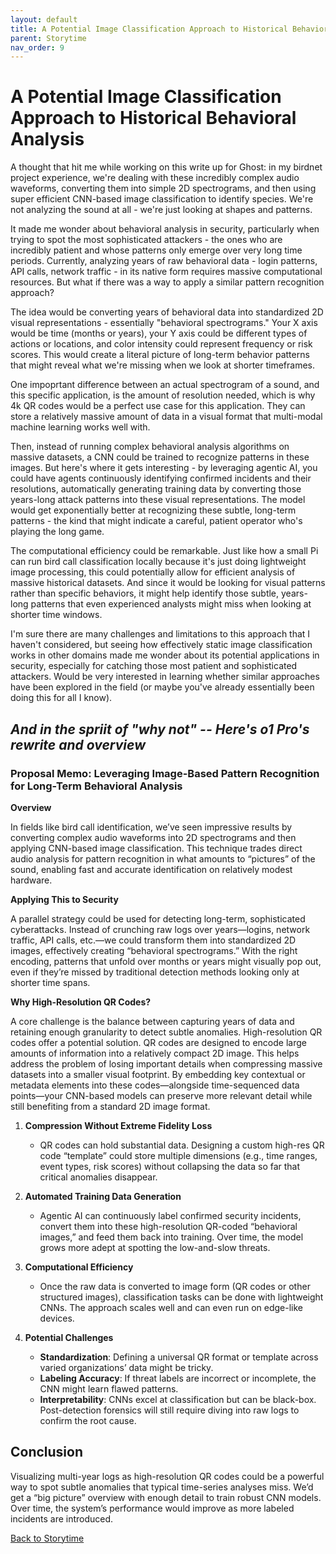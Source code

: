 ```yaml
---
layout: default
title: A Potential Image Classification Approach to Historical Behavioral Analysis 
parent: Storytime
nav_order: 9
---
```


# A Potential Image Classification Approach to Historical Behavioral Analysis 

A thought that hit me while working on this write up for Ghost: in my birdnet project experience, we're dealing with these incredibly complex audio waveforms, converting them into simple 2D spectrograms, and then using super efficient CNN-based image classification to identify species. We're not analyzing the sound at all - we're just looking at shapes and patterns.

It made me wonder about behavioral analysis in security, particularly when trying to spot the most sophisticated attackers - the ones who are incredibly patient and whose patterns only emerge over very long time periods. Currently, analyzing years of raw behavioral data - login patterns, API calls, network traffic - in its native form requires massive computational resources. But what if there was a way to apply a similar pattern recognition approach?

The idea would be converting years of behavioral data into standardized 2D visual representations - essentially "behavioral spectrograms." Your X axis would be time (months or years), your Y axis could be different types of actions or locations, and color intensity could represent frequency or risk scores. This would create a literal picture of long-term behavior patterns that might reveal what we're missing when we look at shorter timeframes.

One impoprtant difference between an actual spectrogram of a sound, and this specific application, is the amount of resolution needed, which is why 4k QR codes would be a perfect use case for this application. They can store a relatively massive amount of data in a visual format that multi-modal machine learning works well with. 

Then, instead of running complex behavioral analysis algorithms on massive datasets, a CNN could be trained to recognize patterns in these images. But here's where it gets interesting - by leveraging agentic AI, you could have agents continuously identifying confirmed incidents and their resolutions, automatically generating training data by converting those years-long attack patterns into these visual representations. The model would get exponentially better at recognizing these subtle, long-term patterns - the kind that might indicate a careful, patient operator who's playing the long game.

The computational efficiency could be remarkable. Just like how a small Pi can run bird call classification locally because it's just doing lightweight image processing, this could potentially allow for efficient analysis of massive historical datasets. And since it would be looking for visual patterns rather than specific behaviors, it might help identify those subtle, years-long patterns that even experienced analysts might miss when looking at shorter time windows.

I'm sure there are many challenges and limitations to this approach that I haven't considered, but seeing how effectively static image classification works in other domains made me wonder about its potential applications in security, especially for catching those most patient and sophisticated attackers. Would be very interested in learning whether similar approaches have been explored in the field (or maybe you've already essentially been doing this for all I know).

## _And in the spriit of "why not" -- Here's o1 Pro's rewrite and overview_

### Proposal Memo: Leveraging Image-Based Pattern Recognition for Long-Term Behavioral Analysis

**Overview**

In fields like bird call identification, we’ve seen impressive results by converting complex audio waveforms into 2D spectrograms and then applying CNN-based image classification. This technique trades direct audio analysis for pattern recognition in what amounts to “pictures” of the sound, enabling fast and accurate identification on relatively modest hardware.

**Applying This to Security**

A parallel strategy could be used for detecting long-term, sophisticated cyberattacks. Instead of crunching raw logs over years—logins, network traffic, API calls, etc.—we could transform them into standardized 2D images, effectively creating “behavioral spectrograms.” With the right encoding, patterns that unfold over months or years might visually pop out, even if they’re missed by traditional detection methods looking only at shorter time spans.

**Why High-Resolution QR Codes?**

A core challenge is the balance between capturing years of data and retaining enough granularity to detect subtle anomalies. High-resolution QR codes offer a potential solution. QR codes are designed to encode large amounts of information into a relatively compact 2D image. This helps address the problem of losing important details when compressing massive datasets into a smaller visual footprint. By embedding key contextual or metadata elements into these codes—alongside time-sequenced data points—your CNN-based models can preserve more relevant detail while still benefiting from a standard 2D image format.

1. **Compression Without Extreme Fidelity Loss**  

   - QR codes can hold substantial data. Designing a custom high-res QR code “template” could store multiple dimensions (e.g., time ranges, event types, risk scores) without collapsing the data so far that critical anomalies disappear.

2. **Automated Training Data Generation**  

   - Agentic AI can continuously label confirmed security incidents, convert them into these high-resolution QR-coded “behavioral images,” and feed them back into training. Over time, the model grows more adept at spotting the low-and-slow threats.

3. **Computational Efficiency**  

   - Once the raw data is converted to image form (QR codes or other structured images), classification tasks can be done with lightweight CNNs. The approach scales well and can even run on edge-like devices.

4. **Potential Challenges**  

   - **Standardization**: Defining a universal QR format or template across varied organizations’ data might be tricky.  
   - **Labeling Accuracy**: If threat labels are incorrect or incomplete, the CNN might learn flawed patterns.  
   - **Interpretability**: CNNs excel at classification but can be black-box. Post-detection forensics will still require diving into raw logs to confirm the root cause.

## Conclusion

Visualizing multi-year logs as high-resolution QR codes could be a powerful way to spot subtle anomalies that typical time-series analyses miss. We’d get a “big picture” overview with enough detail to train robust CNN models. Over time, the system’s performance would improve as more labeled incidents are introduced.


[Back to Storytime](/Portfolio/Storytime/index.html)
